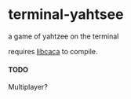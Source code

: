 terminal-yahtsee
================

a game of yahtzee on the terminal

requires [libcaca](http://caca.zoy.org/wiki/libcaca) to compile.

#### TODO

Multiplayer?
